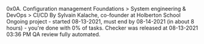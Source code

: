 0x0A. Configuration management
 Foundations > System engineering & DevOps > CI/CD
 By Sylvain Kalache, co-founder at Holberton School
 Ongoing project - started 08-13-2021, must end by 08-14-2021 (in about 8 hours) - you're done with 0% of tasks.
 Checker was released at 08-13-2021 03:36 PM
 QA review fully automated.
